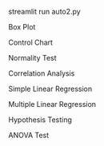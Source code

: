 streamlit run auto2.py


Box Plot


Control Chart


Normality Test


Correlation Analysis


Simple Linear Regression


Multiple Linear Regression


Hypothesis Testing


ANOVA Test
